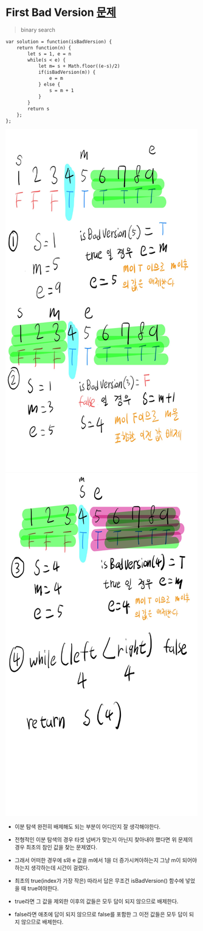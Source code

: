 # First Bad Version [문제](https://leetcode.com/problems/first-bad-version/)
> binary search
```
var solution = function(isBadVersion) {
    return function(n) {
        let s = 1, e = n
        while(s < e) {
            let m= s + Math.floor((e-s)/2)
            if(isBadVersion(m)) {
                e = m
            } else {
                s = m + 1
            }
        }
        return s
    };
};
```


<img src="https://github.com/anotheranotherhoon/TIL/blob/master/Algorithm/img/first_bad_version1.jpg"  width="600" height="900"/>

<img src="https://github.com/anotheranotherhoon/TIL/blob/master/Algorithm/img/first_bad_version2.jpg"  width="600" height="900"/>

* 이분 탐색 완전히 배제해도 되는 부분이 어디인지 잘 생각해야한다.

* 전형적인 이분 탐색의 경우 타겟 넘버가 맞는지 아닌지 찾아내야 했다면 위 문제의 경우 최초의 참인 값을 찾는 문제였다. 

* 그래서 어떠한 경우에 s와 e 값을 m에서  1을 더 증가시켜야하는지 그냥 m이 되어야하는지 생각하는데 시간이 걸렸다.

* 최초의 true(index가 가장 작은) 따라서 답은 무조건 isBadVersion() 함수에 넣었을 때 true여야한다. 

* true라면 그 값을 제외한 이후의 값들은 모두 답이 되지 않으므로 배제한다.

* false라면 애초에 답이 되지 않으므로 false를 포함한 그 이전 값들은 모두 답이 되지 않으므로 배제한다. 